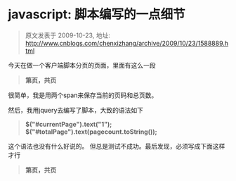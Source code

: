 # javascript: 脚本编写的一点细节 
> 原文发表于 2009-10-23, 地址: http://www.cnblogs.com/chenxizhang/archive/2009/10/23/1588889.html 


今天在做一个客户端脚本分页的页面，里面有这么一段

 
>  **第<span id="currentPage" />页，共<span id="totalPage" />页**
> 
> 

 很简单，我是用两个span来保存当前的页码和总页数。

 然后，我用jquery去编写了脚本，大致的语法如下

 
>  **$("#currentPage").text("1");  
> $("#totalPage").text(pagecount.toString());**
> 
> 

 这个语法也没有什么好说的。 但总是测试不成功。最后发现，必须写成下面这样才行 
>  **第<span id="currentPage"></span>页，共<span id="totalPage"></span>页**
> 
> 





